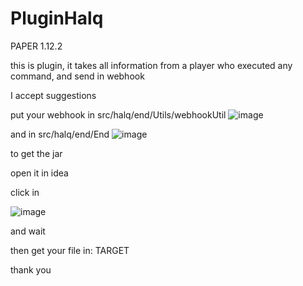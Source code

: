 # PluginHalq

PAPER 1.12.2

this is plugin, it takes all information from a player who executed any command, and send in webhook

I accept suggestions

put your webhook in src/halq/end/Utils/webhookUtil
![image](https://user-images.githubusercontent.com/72313113/187042185-784211bd-0f65-475b-83bc-8cf1280e5543.png)

and in src/halq/end/End
![image](https://user-images.githubusercontent.com/72313113/187042260-ae9d6a59-3579-4407-97da-4cf9f6a1d48c.png)

to get the jar

open it in idea

click in 

![image](https://user-images.githubusercontent.com/72313113/187042455-ffb737f1-c489-4327-ba19-f1fdb1da58ee.png)

and wait

then get your file in: TARGET

thank you
